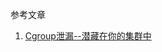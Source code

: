 参考文章

1. [Cgroup泄漏--潜藏在你的集群中](https://tencentcloudcontainerteam.github.io/2018/12/29/cgroup-leaking/)

